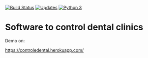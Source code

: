 [![Build Status](https://travis-ci.org/joaogarciadelima/controledental.svg?branch=master)](https://travis-ci.org/joaogarciadelima/controledental)
[![Updates](https://pyup.io/repos/github/joaogarciadelima/controledental/shield.svg)](https://pyup.io/repos/github/joaogarciadelima/controledental/)
[![Python 3](https://pyup.io/repos/github/joaogarciadelima/controledental/python-3-shield.svg)](https://pyup.io/repos/github/joaogarciadelima/controledental/)


# Software to control dental clinics

Demo on:

https://controledental.herokuapp.com/